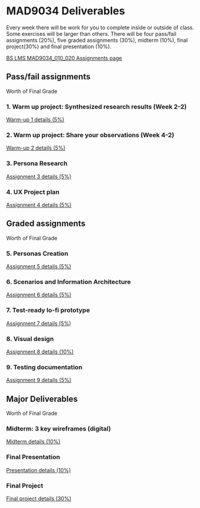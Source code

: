 # MAD9034 Deliverables


Every week there will be work for you to complete inside or outside of class. Some exercises will be larger than others. There will be four pass/fail assignments (20%), five graded assignments (30%), midterm (10%), final project(30%) and final presentation (10%).

[BS LMS MAD9034_010_020 Assignments page](https://brightspace.algonquincollege.com/d2l/lms/dropbox/user/folders_list.d2l?ou=282599&isprv=0)


## Pass/fail assignments

Worth <Badge type="error" text="20%"/> of Final Grade


### 1. Warm up project: Synthesized research results (Week 2-2) 

<Badge text="Due Sun. Sep 19 by 11:59pm"/>

[Warm-up 1 details (5%)](./warmup1.md)


### 2. Warm up project: Share your observations (Week 4-2)

<Badge text="Due Thur. Sep 30 by 11:59pm"/>

[Warm-up 2 details (5%)](./warmup2.md)


### 3. Persona Research

<Badge text="Due Sun. Oct 10 by 11:59pm"/>

[Assignment 3 details (5%)](./assg3.md)


### 4. UX Project plan

<Badge text="Due Tue. Oct 12 by 11:59pm"/>

[Assignment 4 details (5%)](./assg4.md)


## Graded assignments

Worth <Badge type="error" text="30%"/> of Final Grade


### 5. Personas Creation

<Badge text="Due Tue. Oct 19 by 11:59pm"/>

[Assignment 5 details (5%)](./assg5.md)


### 6. Scenarios and Information Architecture

<Badge text="Due Sun. Oct 31 by 11:59pm"/>

[Assignment 6 details (5%)](./assg6.md)


### 7. Test-ready lo-fi prototype

<Badge text="Due Thur. Nov 11 by 11:59pm"/>

[Assignment 7 details (5%)](./assg7.md)


### 8. Visual design

<Badge text="Due Thur. Nov 25 by 11:59pm"/>

[Assignment 8 details (10%)](./assg8.md)


### 9. Testing documentation

<Badge text="Due Thur. Dec 02 by 11:59pm"/>

[Assignment 9 details (5%)](./assg9.md)


## Major Deliverables

Worth <Badge type="error" text="50%"/> of Final Grade


### Midterm: 3 key wireframes (digital) 

<Badge text="Due Thur. Nov 18 by 11:59pm"/>

[Midterm details (10%)](./midterm.md)


### Final Presentation 

<Badge text="Due Tue. Dec 14/16 by the end of class"/>

[Presentation details (10%)](./presentation.md)


### Final Project 

<Badge text="Due Tue. Dec 14 by 11:59pm"/>

[Final project details (30%)](./proj.md)